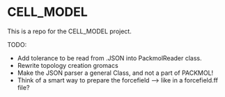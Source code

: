 # CELL_MODEL

This is a repo for the CELL_MODEL project. 

TODO: 

- Add tolerance to be read from .JSON into PackmolReader class. 
- Rewrite topology creation gromacs
- Make the JSON parser a general Class, and not a part of PACKMOL!
- Think of a smart way to prepare the forcefield --> like in a forcefield.ff file?